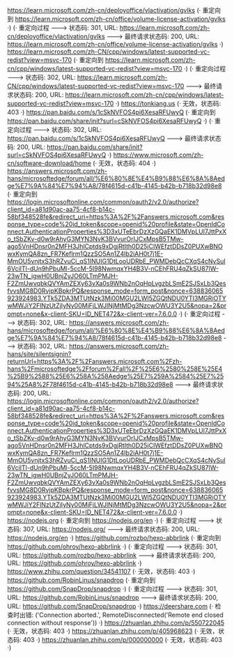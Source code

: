 https://learn.microsoft.com/zh-cn/deployoffice/vlactivation/gvlks (· 重定向到 https://learn.microsoft.com/zh-cn/office/volume-license-activation/gvlks ·)
(· 重定向过程 ---> 状态码: 301, URL: https://learn.microsoft.com/zh-cn/deployoffice/vlactivation/gvlks ---> 最终请求状态码: 200, URL: https://learn.microsoft.com/zh-cn/office/volume-license-activation/gvlks ·)
https://learn.microsoft.com/zh-CN/cpp/windows/latest-supported-vc-redist?view=msvc-170 (· 重定向到 https://learn.microsoft.com/zh-cn/cpp/windows/latest-supported-vc-redist?view=msvc-170 ·)
(· 重定向过程 ---> 状态码: 302, URL: https://learn.microsoft.com/zh-CN/cpp/windows/latest-supported-vc-redist?view=msvc-170 ---> 最终请求状态码: 200, URL: https://learn.microsoft.com/zh-cn/cpp/windows/latest-supported-vc-redist?view=msvc-170 ·)
https://tonkiang.us (· 无效，状态码: 403 ·)
https://pan.baidu.com/s/1cSkNVFOS4pi6XesaRFUwyQ (· 重定向到 https://pan.baidu.com/share/init?surl=cSkNVFOS4pi6XesaRFUwyQ ·)
(· 重定向过程 ---> 状态码: 302, URL: https://pan.baidu.com/s/1cSkNVFOS4pi6XesaRFUwyQ ---> 最终请求状态码: 200, URL: https://pan.baidu.com/share/init?surl=cSkNVFOS4pi6XesaRFUwyQ ·)
https://www.microsoft.com/zh-cn/software-download/home (· 无效，状态码: 404 ·)
https://answers.microsoft.com/zh-hans/microsoftedge/forum/all/%E6%80%8E%E4%B9%88%E6%8A%8Aedge%E7%9A%84%E7%94%A8/78f4615d-c41b-4145-b42b-b718b32d98e8 (· 重定向到 https://login.microsoftonline.com/common/oauth2/v2.0/authorize?client_id=a81d90ac-aa75-4cf8-b14c-58bf348528fe&redirect_uri=https%3A%2F%2Fanswers.microsoft.com&response_type=code%20id_token&scope=openid%20profile&state=OpenIdConnect.AuthenticationProperties%3D3xUTeEbrDzXzGQaEK1DMVpLUl7JttPxXo_tSbZKv-d0w9rAhyG3MYN3NvK3BVvurOrIJCxMpsB5TMw-ago5VnHDnsr0n2MFH3JhlCptds9xDgjRtIth0D25jCIWEfztDDsZ0PUXwBNOwxKymQA8zn_FR7Keflrm1QzzSO5An1Z4Ib2iAH0t7j1E-MmOU5vnjtxS3hRZvuCi_qS1INUIG1DtLooUDRbE_PWMDebQcCXqS4cNySuI6VciITl-dUn9hPbuMl-5ccM-5I98NwmqxYH4B3V-nCEhFRU4qZkSU87lW-23wTN_jgwH0UBnjZyJO60LTmPMJH-F2ZmUwvqbkQVYAmZEXy63vXa0s9WNb2nOqHpLvgzbLSmE2SJSxLb3QesfvvsMG8D0RvjpKBpkrPQ&response_mode=form_post&nonce=638836065923924983.YTk5ZDA3MTUtNzk3Mi00MGU2LWI5ZGQtNDU0YTI3MGRiOTYwMWJiY2FlNzUtZjIyNy00MjFjLWJlNjMtMDg3NzcwOWU3Y2U5&nopa=2&prompt=none&x-client-SKU=ID_NET472&x-client-ver=7.6.0.0 ·)
(· 重定向过程 ---> 状态码: 302, URL: https://answers.microsoft.com/zh-hans/microsoftedge/forum/all/%E6%80%8E%E4%B9%88%E6%8A%8Aedge%E7%9A%84%E7%94%A8/78f4615d-c41b-4145-b42b-b718b32d98e8 ---> 状态码: 302, URL: https://answers.microsoft.com/zh-hans/site/silentsignin?returnUrl=https%3A%2F%2Fanswers.microsoft.com%2Fzh-hans%2Fmicrosoftedge%2Fforum%2Fall%2F%25E6%2580%258E%25E4%25B9%2588%25E6%258A%258Aedge%25E7%259A%2584%25E7%2594%25A8%2F78f4615d-c41b-4145-b42b-b718b32d98e8 ---> 最终请求状态码: 200, URL: https://login.microsoftonline.com/common/oauth2/v2.0/authorize?client_id=a81d90ac-aa75-4cf8-b14c-58bf348528fe&redirect_uri=https%3A%2F%2Fanswers.microsoft.com&response_type=code%20id_token&scope=openid%20profile&state=OpenIdConnect.AuthenticationProperties%3D3xUTeEbrDzXzGQaEK1DMVpLUl7JttPxXo_tSbZKv-d0w9rAhyG3MYN3NvK3BVvurOrIJCxMpsB5TMw-ago5VnHDnsr0n2MFH3JhlCptds9xDgjRtIth0D25jCIWEfztDDsZ0PUXwBNOwxKymQA8zn_FR7Keflrm1QzzSO5An1Z4Ib2iAH0t7j1E-MmOU5vnjtxS3hRZvuCi_qS1INUIG1DtLooUDRbE_PWMDebQcCXqS4cNySuI6VciITl-dUn9hPbuMl-5ccM-5I98NwmqxYH4B3V-nCEhFRU4qZkSU87lW-23wTN_jgwH0UBnjZyJO60LTmPMJH-F2ZmUwvqbkQVYAmZEXy63vXa0s9WNb2nOqHpLvgzbLSmE2SJSxLb3QesfvvsMG8D0RvjpKBpkrPQ&response_mode=form_post&nonce=638836065923924983.YTk5ZDA3MTUtNzk3Mi00MGU2LWI5ZGQtNDU0YTI3MGRiOTYwMWJiY2FlNzUtZjIyNy00MjFjLWJlNjMtMDg3NzcwOWU3Y2U5&nopa=2&prompt=none&x-client-SKU=ID_NET472&x-client-ver=7.6.0.0 ·)
https://nodejs.org (· 重定向到 https://nodejs.org/en ·)
(· 重定向过程 ---> 状态码: 307, URL: https://nodejs.org/ ---> 最终请求状态码: 200, URL: https://nodejs.org/en ·)
https://github.com/rozbo/hexo-abbrlink (· 重定向到 https://github.com/ohroy/hexo-abbrlink ·)
(· 重定向过程 ---> 状态码: 301, URL: https://github.com/rozbo/hexo-abbrlink ---> 最终请求状态码: 200, URL: https://github.com/ohroy/hexo-abbrlink ·)
https://www.zhihu.com/question/34541107 (· 无效，状态码: 403 ·)
https://github.com/RobinLinus/snapdrop (· 重定向到 https://github.com/SnapDrop/snapdrop ·)
(· 重定向过程 ---> 状态码: 301, URL: https://github.com/RobinLinus/snapdrop ---> 最终请求状态码: 200, URL: https://github.com/SnapDrop/snapdrop ·)
https://deershare.com (· 检查时出错: ('Connection aborted.', RemoteDisconnected('Remote end closed connection without response')) ·)
https://zhuanlan.zhihu.com/p/550722045 (· 无效，状态码: 403 ·)
https://zhuanlan.zhihu.com/p/405968623 (· 无效，状态码: 403 ·)
https://zhuanlan.zhihu.com/p/000000000 (· 无效，状态码: 403 ·)
